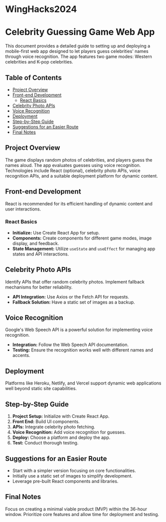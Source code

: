 # WingHacks2024

# Celebrity Guessing Game Web App

This document provides a detailed guide to setting up and deploying a mobile-first web app designed to let players guess celebrities' names through voice recognition. The app features two game modes: Western celebrities and K-pop celebrities.

## Table of Contents

- [Project Overview](#project-overview)
- [Front-end Development](#front-end-development)
  - [React Basics](#react-basics)
- [Celebrity Photo APIs](#celebrity-photo-apis)
- [Voice Recognition](#voice-recognition)
- [Deployment](#deployment)
- [Step-by-Step Guide](#step-by-step-guide)
- [Suggestions for an Easier Route](#suggestions-for-an-easier-route)
- [Final Notes](#final-notes)

## Project Overview

The game displays random photos of celebrities, and players guess the names aloud. The app evaluates guesses using voice recognition. Technologies include React (optional), celebrity photo APIs, voice recognition APIs, and a suitable deployment platform for dynamic content.

## Front-end Development

React is recommended for its efficient handling of dynamic content and user interactions.

### React Basics

- **Initialize:** Use Create React App for setup.
- **Components:** Create components for different game modes, image display, and feedback.
- **State Management:** Utilize `useState` and `useEffect` for managing app states and API interactions.

## Celebrity Photo APIs

Identify APIs that offer random celebrity photos. Implement fallback mechanisms for better reliability.

- **API Integration:** Use Axios or the Fetch API for requests.
- **Fallback Solution:** Have a static set of images as a backup.

## Voice Recognition

Google's Web Speech API is a powerful solution for implementing voice recognition.

- **Integration:** Follow the Web Speech API documentation.
- **Testing:** Ensure the recognition works well with different names and accents.

## Deployment

Platforms like Heroku, Netlify, and Vercel support dynamic web applications well beyond static site capabilities.

## Step-by-Step Guide

1. **Project Setup:** Initialize with Create React App.
2. **Front End:** Build UI components.
3. **APIs:** Integrate celebrity photo fetching.
4. **Voice Recognition:** Add voice recognition for guesses.
5. **Deploy:** Choose a platform and deploy the app.
6. **Test:** Conduct thorough testing.

## Suggestions for an Easier Route

- Start with a simpler version focusing on core functionalities.
- Initially use a static set of images to simplify development.
- Leverage pre-built React components and libraries.

## Final Notes

Focus on creating a minimal viable product (MVP) within the 36-hour window. Prioritize core features and allow time for deployment and testing.

